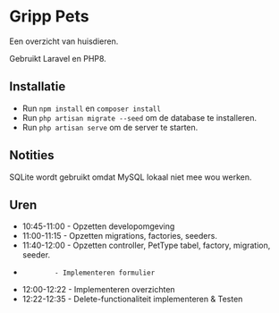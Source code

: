 # Gripp Pets
Een overzicht van huisdieren.

Gebruikt Laravel en PHP8.

## Installatie
- Run `npm install` en `composer install`
- Run `php artisan migrate --seed` om de database te installeren.
- Run `php artisan serve` om de server te starten.

## Notities
SQLite wordt gebruikt omdat MySQL lokaal niet mee wou werken.


## Uren
- 10:45-11:00 - Opzetten developomgeving
- 11:00-11:15 - Opzetten migrations, factories, seeders.
- 11:40-12:00 - Opzetten controller, PetType tabel, factory, migration, seeder.
-             - Implementeren formulier
- 12:00-12:22 - Implementeren overzichten
- 12:22-12:35 - Delete-functionaliteit implementeren & Testen

